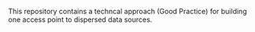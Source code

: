 This repository contains a techncal approach (Good Practice) for building one access point to dispersed data sources.
